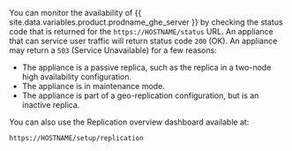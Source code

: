 You can monitor the availability of {{ site.data.variables.product.prodname_ghe_server }} by checking the status code that is returned for the `https://HOSTNAME/status` URL. An appliance that can service user traffic will return status code `200` (OK). An appliance may return a `503` (Service Unavailable) for a few reasons:
 - The appliance is a passive replica, such as the replica in a two-node high availability configuration.
 - The appliance is in maintenance mode.
 - The appliance is part of a geo-replication configuration, but is an inactive replica.

You can also use the Replication overview dashboard available at:

`https://HOSTNAME/setup/replication`
